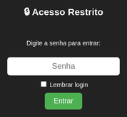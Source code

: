 <html lang="pt-BR">
<head>
<meta charset="utf-8" />
<meta name="viewport" content="width=device-width,initial-scale=1" />
<title>Sistema de Ponto Eletrônico</title>
<style>
  /* Mantive o layout visual bem próximo do seu original */
  body { font-family: Arial, sans-serif; background:#f5f5f5; margin:0; padding:20px; }
  .container { max-width:1200px; margin:auto; background:white; padding:20px; border-radius:8px; box-shadow:0 0 10px rgba(0,0,0,0.1);}
  h1 { text-align:center; color:#333; margin-bottom:10px;}
  h3#boasVindas { text-align:center; color:#555; margin-top:0; margin-bottom:15px; }
  .button-group { display:flex; flex-wrap:wrap; gap:10px; margin-bottom:16px;}
  button { padding:10px 15px; border:none; border-radius:4px; font-size:15px; cursor:pointer; transition:0.3s;}
  button.add { background:#4CAF50; color:white; }
  button.edit { background:#FFC107; color:white;}
  button.del { background:#F44336; color:white;}
  button.reg { background:#2196F3; color:white;}
  button.logout { background:#9C27B0; color:white;}
  button.export { background:#2E7D32; color:white;}
  input, select { padding:8px;border-radius:6px;border:1px solid #ccc;font-size:14px}
  table { width:100%; border-collapse:collapse; margin-top:10px;}
  th, td { border:1px solid #ddd; padding:10px; text-align:left; vertical-align:middle;}
  th { background:#f2f2f2;}
  tr:nth-child(even){background:#f9f9f9;}
  .small { font-size:13px;color:#666; }
  .historyList { margin:8px 0 12px 0; padding:8px; background:#fafafa; border-radius:6px; border:1px solid #eee; max-height:200px; overflow:auto; }
  .detailsToggle { cursor:pointer; color:#0b61a4; text-decoration:underline; background:none;border:none;padding:0;font-size:14px; }
  /* Modal simple */
  .modal { display:none; position:fixed; z-index:2; left:0; top:0; width:100%; height:100%; background:rgba(0,0,0,0.4); align-items:center; justify-content:center;}
  .modal-content { background:white; padding:18px; border-radius:8px; width:90%; max-width:520px; box-shadow:0 8px 30px rgba(0,0,0,.12)}
  .close { float:right; font-size:22px; cursor:pointer; border:none;background:none}
  /* Login screen */
  #loginScreen { position:fixed; top:0; left:0; width:100%; height:100%; background:#222; color:white; display:flex; align-items:center; justify-content:center; flex-direction:column; gap:10px; z-index:9; }
  #loginScreen input { padding:10px; font-size:18px; border-radius:6px; border:none; text-align:center;}
  #loginScreen button { background:#4CAF50; color:white; padding:10px 20px; border:none; border-radius:6px; font-size:16px; cursor:pointer;}
  /* Mobile tweaks */
  @media(max-width:720px){ .container{padding:12px} th,td{padding:8px} .button-group{gap:6px} }
</style>
</head>
<body>

<!-- Tela de senha -->
<div id="loginScreen">
  <h2>🔒 Acesso Restrito</h2>
  <p>Digite a senha para entrar:</p>
  <input type="password" id="senhaInput" placeholder="Senha">
  <label style="color:white"><input type="checkbox" id="lembrarSenha"> Lembrar login</label>
  <button id="btnEntrar">Entrar</button>
  <p id="erroSenha" style="color:red; display:none;">Senha incorreta!</p>
</div>

<div class="container" id="conteudo" style="display:none;">
  <h1>Sistema de Ponto Eletrônico</h1>
  <h3 id="boasVindas"></h3>

  <div class="button-group">
    <button class="add" id="addColabBtn">Adicionar Colaborador</button>
    <button class="edit" id="editColabBtn">Editar Colaborador</button>
    <button class="del" id="deleteColabBtn">Excluir Colaborador</button>
    <button class="reg" id="entradaBtn">Registrar Entrada</button>
    <button class="reg" id="saidaBtn">Registrar Saída</button>
    <button class="export" id="exportExcelBtn">Exportar Excel</button>
    <button class="logout" id="logoutBtn">Sair</button>
  </div>

  <div style="display:flex;gap:10px;align-items:center;margin-bottom:8px">
    <input id="search" placeholder="🔍 Pesquise por nome ou matrícula" style="flex:1" />
    <div class="small" id="totalCount">Total: 0</div>
  </div>

  <h2>Colaboradores</h2>
  <table id="colabTable">
    <thead>
      <tr><th>ID</th><th>Nome</th><th>E-mail</th><th>Matrícula</th><th>Cargo</th><th>Turno</th><th>Ações</th></tr>
    </thead>
    <tbody id="colabBody"></tbody>
  </table>

  <h2 style="margin-top:18px">Registros Recentes</h2>
  <table id="regTable">
    <thead><tr><th>ID</th><th>Nome</th><th>Matrícula</th><th>Tipo</th><th>Data/Hora</th></tr></thead>
    <tbody id="regBody"></tbody>
  </table>
</div>

<!-- Modal Colaborador -->
<div id="colabModal" class="modal">
  <div class="modal-content">
    <button class="close" data-target="colabModal">&times;</button>
    <h3 id="modalTitle">Adicionar Colaborador</h3>
    <form id="colabForm">
      <input type="hidden" id="colabId" value="">
      <label>Nome</label><input id="colabNome" required>
      <label>E-mail</label><input id="colabEmail" type="email" required>
      <label>Matrícula</label><input id="colabMatricula" pattern="\d{4,11}" required>
      <label>Cargo</label><input id="colabCargo" required>
      <label>Turno</label>
      <select id="colabTurno" required><option value="">Selecione</option><option>Manhã</option><option>Tarde</option><option>Noite</option><option>Madrugada</option></select>
      <div style="display:flex;gap:8px;margin-top:12px">
        <button type="submit" class="add">Salvar</button>
        <button type="button" id="cancelColab">Cancelar</button>
        <button type="button" id="delColab" class="del" style="margin-left:auto;display:none">Excluir</button>
      </div>
    </form>
  </div>
</div>

<!-- Modal Registrar Ponto (pesquisa/gaveta) -->
<div id="pontoModal" class="modal">
  <div class="modal-content">
    <button class="close" data-target="pontoModal">&times;</button>
    <h3 id="pontoTitle">Registrar Ponto</h3>
    <p class="small">Pesquise o nome ou matrícula e selecione o colaborador:</p>
    <input id="pontoSearch" placeholder="Digite nome ou matrícula..." />
    <div id="pontoResults" style="margin-top:12px;max-height:320px;overflow:auto"></div>
    <div style="display:flex;gap:8px;margin-top:12px">
      <button id="cancelPonto">Cancelar</button>
    </div>
  </div>
</div>

<script src="https://cdn.jsdelivr.net/npm/xlsx/dist/xlsx.full.min.js"></script>
<script type="module">
import { initializeApp } from "https://www.gstatic.com/firebasejs/10.12.0/firebase-app.js";
import {
  getFirestore, collection, addDoc, onSnapshot, query, orderBy, serverTimestamp,
  getDocs, doc, getDoc, setDoc, updateDoc, deleteDoc, where, limit
} from "https://www.gstatic.com/firebasejs/10.12.0/firebase-firestore.js";

/* Seu firebaseConfig */
const firebaseConfig = {
  apiKey: "AIzaSyCpBiFzqOod4K32cWMr5hfx13fw6LGcPVY",
  authDomain: "ponto-eletronico-f35f9.firebaseapp.com",
  projectId: "ponto-eletronico-f35f9",
  storageBucket: "ponto-eletronico-f35f9.firebasestorage.app",
  messagingSenderId: "208638350255",
  appId: "1:208638350255:web:63d016867a67575b5e155a"
};

const app = initializeApp(firebaseConfig);
const db = getFirestore(app);

/* ---------- Autenticação por senha simples (client-side) ---------- */
const SENHA_CORRETA = "02072007";
const NOME_USUARIO = "CLX";

const loginScreen = document.getElementById('loginScreen');
const conteudo = document.getElementById('conteudo');
const btnEntrar = document.getElementById('btnEntrar');
const erroSenha = document.getElementById('erroSenha');

btnEntrar.addEventListener('click', ()=>{
  const value = document.getElementById('senhaInput').value;
  const lembrar = document.getElementById('lembrarSenha').checked;
  if (value === SENHA_CORRETA) {
    if (lembrar) localStorage.setItem('autenticado','true');
    loginScreen.style.display='none';
    conteudo.style.display='block';
    mostrarBoasVindas();
    startRealtime();
  } else {
    erroSenha.style.display='block';
    setTimeout(()=> erroSenha.style.display='none',3000);
  }
});
document.getElementById('logoutBtn').onclick = ()=>{
  localStorage.removeItem('autenticado');
  conteudo.style.display='none';
  loginScreen.style.display='flex';
  document.getElementById('senhaInput').value='';
};

function mostrarBoasVindas(){
  const hora = new Date().getHours();
  let saudacao = "Olá";
  if (hora < 12) saudacao = "Bom dia";
  else if (hora < 18) saudacao = "Boa tarde";
  else saudacao = "Boa noite";
  document.getElementById('boasVindas').textContent = `${saudacao}, ${NOME_USUARIO}! 👋`;
}
window.onload = ()=>{
  if (localStorage.getItem('autenticado') === 'true') {
    loginScreen.style.display='none';
    conteudo.style.display='block';
    mostrarBoasVindas();
    startRealtime();
  }
};

/* ---------- Referências ---------- */
const colabBody = document.getElementById('colabBody');
const regBody = document.getElementById('regBody');
const totalCount = document.getElementById('totalCount');
const searchInput = document.getElementById('search');
const addColabBtn = document.getElementById('addColabBtn');
const editColabBtn = document.getElementById('editColabBtn');
const deleteColabBtn = document.getElementById('deleteColabBtn');
const exportExcelBtn = document.getElementById('exportExcelBtn');

const colabsRef = collection(db, 'colaboradores');
const pontosRef = collection(db, 'pontos');

/* ---------- Estado local (espelho) ---------- */
let colaboradores = []; // array de {id, ...}
let pontosMap = {};    // { colaboradorId: [pontoDoc,...] }

/* ---------- Realtime listeners ---------- */
function startRealtime(){
  // colaboradores em tempo real
  onSnapshot(colabsRef, (snap)=>{
    const list = [];
    snap.forEach(doc => list.push({ id: doc.id, ...doc.data() }));
    colaboradores = list.sort((a,b)=> (a.nome||'').localeCompare(b.nome||''));
    renderColaboradores(colaboradores);
    totalCount.textContent = 'Total: ' + colaboradores.length;
  });

  // pontos (últimos 200) em tempo real — preenche pontosMap
  const qPontos = query(pontosRef, orderBy('timestamp','desc'), limit(200));
  onSnapshot(qPontos, (snap)=>{
    pontosMap = {};
    snap.forEach(doc => {
      const p = { id: doc.id, ...doc.data() };
      const cid = p.colaboradorId;
      if (!pontosMap[cid]) pontosMap[cid] = [];
      pontosMap[cid].push(p);
    });
    renderRegistrosList(); // atualiza lista geral (registros recentes)
    // se algum detalhes estiver aberto, ele também puxará da pontosMap quando abrir
  });
}

/* ---------- Render colaborador list + detalhes recolhíveis ---------- */
function renderColaboradores(list){
  const term = searchInput.value.trim().toLowerCase();
  const filtered = term ? list.filter(c => (c.nome||'').toLowerCase().includes(term) || (c.matricula||'').toLowerCase().includes(term)) : list;
  colabBody.innerHTML = '';
  if (filtered.length === 0) {
    colabBody.innerHTML = '<tr><td colspan="7" style="text-align:center">Nenhum colaborador encontrado.</td></tr>';
    return;
  }

  filtered.forEach(c=>{
    // linha principal
    const tr = document.createElement('tr');
    tr.innerHTML = `
      <td style="vertical-align:middle">${escapeHtml(c.id)}</td>
      <td style="vertical-align:middle">${escapeHtml(c.nome)}</td>
      <td style="vertical-align:middle">${escapeHtml(c.email||'')}</td>
      <td style="vertical-align:middle">${escapeHtml(c.matricula||'')}</td>
      <td style="vertical-align:middle">${escapeHtml(c.cargo||'')}</td>
      <td style="vertical-align:middle">${escapeHtml(c.turno||'')}</td>
      <td style="vertical-align:middle">
        <button class="reg" onclick="openPontoModal('${c.id}')">Bater Ponto</button>
        <button class="edit" onclick="abrirEditarColab('${c.id}')">Editar</button>
        <button class="del" onclick="removerColab('${c.id}')">Excluir</button>
        <br/><button class="detailsToggle" onclick="toggleHistory('${c.id}', this)">📜 Ver histórico</button>
      </td>
    `;
    colabBody.appendChild(tr);

    // linha de detalhes (colspan 7)
    const trDetails = document.createElement('tr');
    trDetails.id = `histrow-${c.id}`;
    trDetails.style.display = 'none';
    trDetails.innerHTML = `<td colspan="7">
      <div id="history-${c.id}" class="historyList">Carregando histórico...</div>
    </td>`;
    colabBody.appendChild(trDetails);
  });
}

/* ---------- Toggle histórico (abre/fecha) ---------- */
window.toggleHistory = function(colabId, btn){
  const row = document.getElementById(`histrow-${colabId}`);
  const container = document.getElementById(`history-${colabId}`);
  if (row.style.display === 'none') {
    row.style.display = '';
    btn.textContent = '📜 Ocultar histórico';
    renderHistoryFor(colabId, container);
  } else {
    row.style.display = 'none';
    btn.textContent = '📜 Ver histórico';
  }
};

function renderHistoryFor(colabId, container){
  const items = pontosMap[colabId] || [];
  if (!items.length) {
    container.innerHTML = '<div class="small">Nenhum registro encontrado.</div>';
    return;
  }
  // mostrar tudo (já estão ordenados por timestamp desc)
  container.innerHTML = items.map(p=>`<div style="padding:6px;border-bottom:1px solid #eee">
      <strong>${escapeHtml(p.tipo)}</strong> — ${escapeHtml(p.nome)} — ${escapeHtml(p.matricula)} — ${p.hora || (p.timestamp && p.timestamp.toDate ? p.timestamp.toDate().toLocaleString() : '')}
    </div>`).join('');
}

/* ---------- Registros recentes (tabela topo) ---------- */
function renderRegistrosList(){
  const rows = [];
  // percorre pontosMap para criar lista mesclada (já ordenada por timestamp desc no snapshot)
  for (const cid in pontosMap) {
    pontosMap[cid].forEach(p => rows.push(p));
  }
  // ordenar por timestamp desc (fallback para campo hora)
  rows.sort((a,b)=>{
    const ta = a.timestamp && a.timestamp.toDate ? a.timestamp.toDate().getTime() : 0;
    const tb = b.timestamp && b.timestamp.toDate ? b.timestamp.toDate().getTime() : 0;
    return tb - ta;
  });
  const top = rows.slice(0, 80);
  regBody.innerHTML = '';
  top.forEach(r=>{
    const tr = document.createElement('tr');
    tr.innerHTML = `<td>${escapeHtml(r.id)}</td>
      <td>${escapeHtml(r.nome || '')}</td>
      <td>${escapeHtml(r.matricula || '')}</td>
      <td>${escapeHtml(r.tipo || '')}</td>
      <td>${ r.hora || (r.timestamp && r.timestamp.toDate ? r.timestamp.toDate().toLocaleString() : '') }</td>`;
    regBody.appendChild(tr);
  });
}

/* ---------- Pesquisa (input) ---------- */
searchInput.addEventListener('input', ()=> renderColaboradores(colaboradores));

/* ---------- Abrir modal adicionar / editar ---------- */
addColabBtn.addEventListener('click', ()=> abrirNovoColab());
document.getElementById('cancelColab').addEventListener('click', ()=> closeModal('colabModal'));
document.querySelectorAll('.close').forEach(b=>b.addEventListener('click', (ev)=> closeModal(ev.target.dataset.target || ev.target.closest('.modal').id)));

function abrirNovoColab(){
  openColabModal();
}
function abrirEditarColab(id){
  openColabModal(id);
}

async function openColabModal(id){
  const modal = document.getElementById('colabModal');
  document.getElementById('delColab').style.display = id ? 'inline-block' : 'none';
  document.getElementById('modalTitle').textContent = id ? 'Editar Colaborador' : 'Adicionar Colaborador';
  document.getElementById('colabId').value = id || '';
  if (id) {
    // buscar documento
    const d = await getDoc(doc(db, 'colaboradores', id));
    const data = d.data() || {};
    document.getElementById('colabNome').value = data.nome || '';
    document.getElementById('colabEmail').value = data.email || '';
    document.getElementById('colabMatricula').value = data.matricula || '';
    document.getElementById('colabCargo').value = data.cargo || '';
    document.getElementById('colabTurno').value = data.turno || '';
  } else {
    document.getElementById('colabForm').reset();
  }
  modal.style.display = 'flex';
}

document.getElementById('colabForm').addEventListener('submit', async (e)=>{
  e.preventDefault();
  const id = document.getElementById('colabId').value || null;
  const nome = document.getElementById('colabNome').value.trim();
  const email = document.getElementById('colabEmail').value.trim();
  const matricula = document.getElementById('colabMatricula').value.trim();
  const cargo = document.getElementById('colabCargo').value.trim();
  const turno = document.getElementById('colabTurno').value;
  if (!nome || !email || !matricula) { alert('Nome, e-mail e matrícula obrigatórios'); return; }

  try {
    if (id) {
      await updateDoc(doc(db, 'colaboradores', id), { nome, email, matricula, cargo, turno });
      alert('Colaborador atualizado');
    } else {
      await addDoc(colabsRef, { nome, email, matricula, cargo, turno, criadoEm: serverTimestamp() });
      alert('Colaborador adicionado');
    }
    closeModal('colabModal');
  } catch (err) {
    console.error(err); alert('Erro: ' + (err.message||err));
  }
});

document.getElementById('delColab').addEventListener('click', async ()=>{
  const id = document.getElementById('colabId').value;
  if (!id) return;
  if (!confirm('Confirma exclusão?')) return;
  try {
    await deleteDoc(doc(db,'colaboradores',id));
    closeModal('colabModal');
  } catch (err) {
    console.error(err); alert('Erro ao excluir: ' + (err.message||err));
  }
});

function closeModal(id){
  document.getElementById(id).style.display = 'none';
}

/* ---------- PONTO modal (pesquisa gaveta) ---------- */
const pontoModal = document.getElementById('pontoModal');
const pontoResults = document.getElementById('pontoResults');
const pontoSearch = document.getElementById('pontoSearch');
document.getElementById('cancelPonto').addEventListener('click', ()=> pontoModal.style.display='none');

window.openPontoModal = function(colabId=null){
  // abrir modal e opcionalmente focar num colaborador
  pontoModal.style.display='flex';
  pontoResults.innerHTML = '';
  pontoSearch.value = '';
  renderPontoResults(colaboradores);
  if (colabId) {
    // filtrar para mostrar primeiro
    const sel = colaboradores.find(c=>c.id===colabId);
    if (sel) {
      pontoResults.innerHTML = renderPontoCard(sel);
    }
  } else {
    renderPontoResults(colaboradores);
  }
};

// pesquisa na gaveta
pontoSearch.addEventListener('input', ()=> renderPontoResults(colaboradores));

function renderPontoResults(list){
  const term = (pontoSearch.value||'').toLowerCase().trim();
  const filtered = term ? list.filter(c => (c.nome||'').toLowerCase().includes(term) || (c.matricula||'').toLowerCase().includes(term)) : list;
  if (!filtered.length) { pontoResults.innerHTML = '<div class="small">Nenhum colaborador encontrado.</div>'; return; }
  pontoResults.innerHTML = filtered.map(c=> renderPontoCardHtml(c)).join('');
}
function renderPontoCardHtml(c){
  return `<div style="padding:8px;border-bottom:1px solid #eee;display:flex;align-items:center;gap:10px">
    <div style="flex:1">
      <strong>${escapeHtml(c.nome)}</strong><div class="small">${escapeHtml(c.email||'')} • ${escapeHtml(c.matricula||'')}</div>
    </div>
    <div style="display:flex;gap:6px">
      <button class="reg" onclick='registrarPonto("${c.id}","Entrada")'>Entrada</button>
      <button class="reg" onclick='registrarPonto("${c.id}","Saída")'>Saída</button>
    </div>
  </div>`;
}
function renderPontoCard(c){
  return renderPontoCardHtml(c);
}

/* ---------- Registrar ponto ---------- */
window.registrarPonto = async function(colabId, tipo){
  try {
    const d = await getDoc(doc(db,'colaboradores',colabId));
    const c = d.exists() ? d.data() : null;
    if (!c) { alert('Colaborador não encontrado'); return; }
    const payload = {
      colaboradorId: colabId,
      nome: c.nome || '',
      matricula: c.matricula || '',
      tipo,
      hora: new Date().toLocaleString('pt-BR'),
      timestamp: serverTimestamp()
    };
    await addDoc(pontosRef, payload);
    alert(`Ponto ${tipo} registrado para ${c.nome}`);
    // atualizar histórico exibido (pontosMap atualizará via onSnapshot)
    pontoModal.style.display='none';
  } catch (err) {
    console.error(err); alert('Erro ao registrar: ' + (err.message||err));
  }
};

/* ---------- Exportar Excel (Entradas / Saídas) ---------- */
exportExcelBtn.addEventListener('click', async ()=>{
  try {
    // buscar todos os pontos (ou os últimos 1000). Aqui pegamos todos para export
    const snap = await getDocs(pontosRef);
    const rowsEntrada = [], rowsSaida = [];
    snap.forEach(doc=>{
      const p = doc.data();
      const row = {
        ID: doc.id,
        Nome: p.nome || '',
        Matricula: p.matricula || '',
        Tipo: p.tipo || '',
        'Data/Hora': p.hora || (p.timestamp && p.timestamp.toDate ? p.timestamp.toDate().toLocaleString() : '')
      };
      if ((p.tipo||'').toLowerCase().includes('entrada')) rowsEntrada.push(row);
      else rowsSaida.push(row);
    });
    // construir workbook
    const wb = XLSX.utils.book_new();
    const wsE = XLSX.utils.json_to_sheet(rowsEntrada);
    const wsS = XLSX.utils.json_to_sheet(rowsSaida);
    XLSX.utils.book_append_sheet(wb, wsE, 'Entradas');
    XLSX.utils.book_append_sheet(wb, wsS, 'Saidas');
    XLSX.writeFile(wb, 'registros_ponto.xlsx');
  } catch (err) {
    console.error(err); alert('Erro ao exportar: ' + (err.message||err));
  }
});

/* ---------- Util helpers ---------- */
function escapeHtml(str){ if (str===undefined || str===null) return ''; return String(str).replace(/[&<>"'`=\/]/g, s=>({'&':'&amp;','<':'&lt;','>':'&gt;','"':'&quot;',"'":'&#39;','/':'&#x2F;','`':'&#x60;','=':'&#x3D;'}[s])); }

async function removerColab(id){
  if (!confirm('Confirma exclusão?')) return;
  try { await deleteDoc(doc(db,'colaboradores',id)); alert('Excluído'); } catch (err){ console.error(err); alert('Erro ao excluir: '+(err.message||err)); }
}

/* ---------- Expor alguns métodos ao escopo window para uso em onClick gerado HTML ---------- */
window.abrirEditarColab = function(id){ openColabModal(id); }
window.openPontoModal = function(id){ pontoModal.style.display='flex'; renderPontoResults(colaboradores); if (id) pontoSearch.value = ''; }

/* ---------- Inicial (se autenticado, startRealtime() já é chamado no onload) ---------- */
</script>
</body>
</html>
